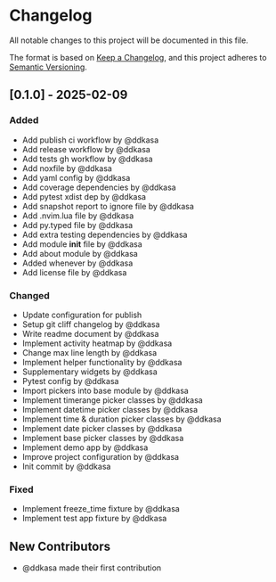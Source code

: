 # Changelog

All notable changes to this project will be documented in this file.

The format is based on [Keep a Changelog](https://keepachangelog.com/en/1.0.0/),
and this project adheres to [Semantic Versioning](https://semver.org/spec/v2.0.0.html).

## [0.1.0] - 2025-02-09

### Added
- Add publish ci workflow by @ddkasa
- Add release workflow by @ddkasa
- Add tests gh workflow by @ddkasa
- Add noxfile by @ddkasa
- Add yaml config by @ddkasa
- Add coverage dependencies by @ddkasa
- Add pytest xdist dep by @ddkasa
- Add snapshot report to ignore file by @ddkasa
- Add .nvim.lua file by @ddkasa
- Add py.typed file by @ddkasa
- Add extra testing dependencies by @ddkasa
- Add module __init__ file by @ddkasa
- Add about module by @ddkasa
- Added whenever by @ddkasa
- Add license file by @ddkasa

### Changed
- Update configuration for publish
- Setup git cliff changelog by @ddkasa
- Write readme document by @ddkasa
- Implement activity heatmap by @ddkasa
- Change max line length by @ddkasa
- Implement helper functionality by @ddkasa
- Supplementary widgets by @ddkasa
- Pytest config by @ddkasa
- Import pickers into base module by @ddkasa
- Implement timerange picker classes by @ddkasa
- Implement datetime picker classes by @ddkasa
- Implement time & duration picker classes by @ddkasa
- Implement date picker classes by @ddkasa
- Implement base picker classes by @ddkasa
- Implement demo app by @ddkasa
- Improve project configuration by @ddkasa
- Init commit by @ddkasa

### Fixed
- Implement freeze_time fixture by @ddkasa
- Implement test app fixture by @ddkasa

## New Contributors
* @ddkasa made their first contribution

<!-- generated by git-cliff -->
